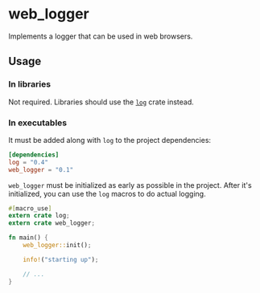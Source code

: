 # web_logger

Implements a logger that can be used in web browsers.

## Usage

### In libraries

Not required. Libraries should use the [`log`](https://doc.rust-lang.org/log) crate instead.

### In executables

It must be added along with `log` to the project dependencies:

```toml
[dependencies]
log = "0.4"
web_logger = "0.1"
```

`web_logger` must be initialized as early as possible in the project.
After it's initialized, you can use the `log` macros to do actual logging.

```rust
#[macro_use]
extern crate log;
extern crate web_logger;

fn main() {
    web_logger::init();

    info!("starting up");

    // ...
}
```
